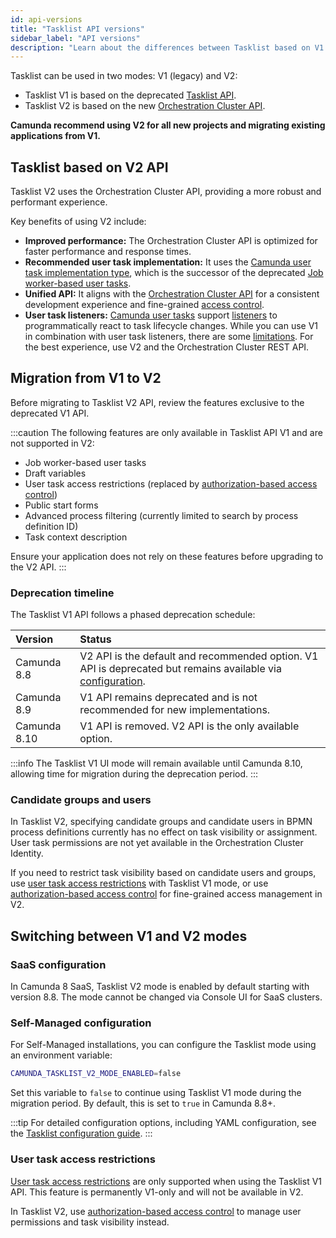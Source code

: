 ```yaml
---
id: api-versions
title: "Tasklist API versions"
sidebar_label: "API versions"
description: "Learn about the differences between Tasklist based on V1 and V2 API, and how to migrate."
---
```


Tasklist can be used in two modes: V1 (legacy) and V2:

- Tasklist V1 is based on the deprecated [Tasklist API](../../apis-tools/tasklist-api-rest/tasklist-api-rest-overview.md).
- Tasklist V2 is based on the new [Orchestration Cluster API](../../apis-tools/orchestration-cluster-api-rest/orchestration-cluster-api-rest-overview.md).

**Camunda recommend using V2 for all new projects and migrating existing applications from V1.**

## Tasklist based on V2 API

Tasklist V2 uses the Orchestration Cluster API, providing a more robust and performant experience.

Key benefits of using V2 include:

- **Improved performance:** The Orchestration Cluster API is optimized for faster performance and response times.
- **Recommended user task implementation:** It uses the [Camunda user task implementation type](../modeler/bpmn/user-tasks/user-tasks.md#camunda-user-tasks), which is the successor of the deprecated [Job
  worker-based user tasks](../modeler/bpmn/user-tasks/user-tasks.md#job-worker-implementation).
- **Unified API:** It aligns with the [Orchestration Cluster API](../../apis-tools/orchestration-cluster-api-rest/orchestration-cluster-api-rest-overview.md) for a consistent development experience and fine-grained [access control](../concepts/access-control/access-control-overview.md).
- **User task listeners:** [Camunda user tasks](../modeler/bpmn/user-tasks/user-tasks.md#camunda-user-tasks) support [listeners](components/concepts/user-task-listeners.md) to programmatically react to task lifecycle changes. While you can use V1 in combination with user task listeners, there are some [limitations](components/concepts/user-task-listeners.md#limitations-for-tasklist-V1). For the best experience, use V2 and the Orchestration Cluster REST API.

## Migration from V1 to V2

Before migrating to Tasklist V2 API, review the features exclusive to the deprecated V1 API.

:::caution
The following features are only available in Tasklist API V1 and are not supported in V2:

- Job worker-based user tasks
- Draft variables
- User task access restrictions (replaced by [authorization-based access control](../concepts/access-control/authorizations.md))
- Public start forms
- Advanced process filtering (currently limited to search by process definition ID)
- Task context description

Ensure your application does not rely on these features before upgrading to the V2 API.
:::

### Deprecation timeline

The Tasklist V1 API follows a phased deprecation schedule:

| Version      | Status                                                                                                                                                                                                                           |
| :----------- | :------------------------------------------------------------------------------------------------------------------------------------------------------------------------------------------------------------------------------- |
| Camunda 8.8  | V2 API is the default and recommended option. V1 API is deprecated but remains available via [configuration](/self-managed/components/orchestration-cluster/tasklist/tasklist-configuration.md#tasklist-api-mode-configuration). |
| Camunda 8.9  | V1 API remains deprecated and is not recommended for new implementations.                                                                                                                                                        |
| Camunda 8.10 | V1 API is removed. V2 API is the only available option.                                                                                                                                                                          |

:::info
The Tasklist V1 UI mode will remain available until Camunda 8.10, allowing time for migration during the deprecation period.
:::

### Candidate groups and users

In Tasklist V2, specifying candidate groups and candidate users in BPMN process definitions currently has no effect on task visibility or assignment. User task permissions are not yet available in the Orchestration Cluster Identity.

If you need to restrict task visibility based on candidate users and groups, use [user task access restrictions](./user-task-access-restrictions.md) with Tasklist V1 mode, or use [authorization-based access control](../concepts/access-control/authorizations.md) for fine-grained access management in V2.

## Switching between V1 and V2 modes

### SaaS configuration

In Camunda 8 SaaS, Tasklist V2 mode is enabled by default starting with version 8.8. The mode cannot be changed via Console UI for SaaS clusters.

### Self-Managed configuration

For Self-Managed installations, you can configure the Tasklist mode using an environment variable:

```bash
CAMUNDA_TASKLIST_V2_MODE_ENABLED=false
```

Set this variable to `false` to continue using Tasklist V1 mode during the migration period. By default, this is set to `true` in Camunda 8.8+.

:::tip
For detailed configuration options, including YAML configuration, see the [Tasklist configuration guide](/self-managed/components/orchestration-cluster/tasklist/tasklist-configuration.md#tasklist-api-mode-configuration).
:::

### User task access restrictions

[User task access restrictions](./user-task-access-restrictions.md) are only supported when using the Tasklist V1 API. This feature is permanently V1-only and will not be available in V2.

In Tasklist V2, use [authorization-based access control](../concepts/access-control/authorizations.md) to manage user permissions and task visibility instead.
